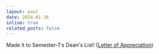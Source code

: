 ```yaml
---
layout: post
date: 2024-01-26
inline: true
related_posts: false
---
```


Made it to Semester-1's Dean's List! ([Letter of Appreciation](../assets/pdf/deans_list_sem1_2023-24.pdf))